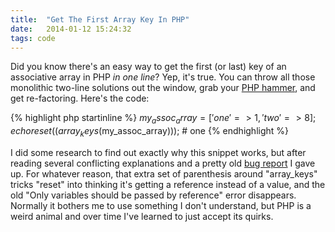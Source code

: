 ```yaml
---
title:  "Get The First Array Key In PHP"
date:   2014-01-12 15:24:32
tags: code
---
```

Did you know there's an easy way to get the first (or last) key of an associative array in PHP *in one line*? Yep, it's true. You can throw all those monolithic two-line solutions out the window, grab your [PHP hammer](http://www.flickr.com/photos/raindrift/sets/72157629492908038), and get re-factoring. Here's the code:

{% highlight php startinline %}
$my_assoc_array = ['one' => 1, 'two' => 8];
echo reset((array_keys($my_assoc_array))); # one
{% endhighlight %}

I did some research to find out exactly why this snippet works, but after reading several conflicting explanations and a pretty old [bug report](https://bugs.php.net/bug.php?id=55222) I gave up. For whatever reason, that extra set of parenthesis around "array_keys" tricks "reset" into thinking it's getting a reference instead of a value, and the old "Only variables should be passed by reference" error disappears. Normally it bothers me to use something I don't understand, but PHP is a weird animal and over time I've learned to just accept its quirks.